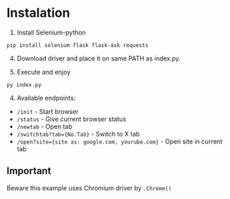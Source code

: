 # Instalation

1. Install Selenium-python
```
pip install selenium flask flask-ask requests
```

4. Download driver and place it on same PATH as index.py.

5. Execute and enjoy
```
py index.py
```

4. Available endpoints:
  * `/init` - Start browser
  * `/status` - Give current browser status
  * `/newtab` - Open tab
  * `/switchtab?tab={No.Tab}` - Switch to X tab
  * `/open?site={site as: google.com, yourube.com}` - Open site in current tab

## Important
Beware this example uses Chromium driver by `.Chrome()`
